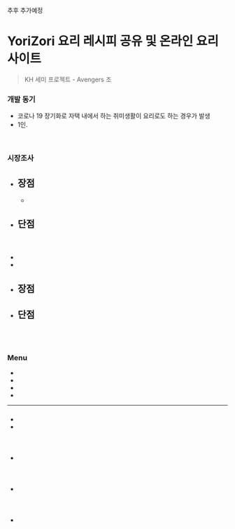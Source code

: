 추후 추가예정

# YoriZori 요리 레시피 공유 및 온라인 요리 사이트
> KH 세미 프로젝트 - Avengers 조

> 

### 개발 동기

- 코로나 19 장기화로 자택 내에서 하는 취미생활이 요리로도 하는 경우가 발생
- 1인.


<br>

### 시장조사

#### 

- 장점
  - 
  - 
- 단점
  - 

<br>

####

- 
- 
- 장점
  - 
- 단점
  - 

<br>


<br>

### Menu

- 
- 
- 
- 

---

###

- 
- 

<br>

### 

- 

<br>

### 

- 

<br>

### 

- 

<br>
